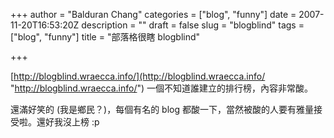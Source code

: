 +++
author = "Balduran Chang"
categories = ["blog", "funny"]
date = 2007-11-20T16:53:20Z
description = ""
draft = false
slug = "blogblind"
tags = ["blog", "funny"]
title = "部落格很瞎 blogblind"

+++


[http://blogblind.wraecca.info/](http://blogblind.wraecca.info/ "http://blogblind.wraecca.info/") 一個不知道誰建立的排行榜，內容非常酸。

還滿好笑的 (我是鄉民？)，每個有名的 blog 都酸一下，當然被酸的人要有雅量接受啦。還好我沒上榜 :p

